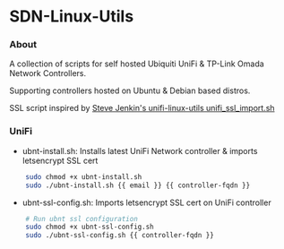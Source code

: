 # SDN-Linux-Utils

### About ###
A collection of scripts for self hosted Ubiquiti UniFi & TP-Link Omada Network Controllers.

Supporting controllers hosted on Ubuntu & Debian based distros.

SSL script inspired by [Steve Jenkin's unifi-linux-utils unifi_ssl_import.sh](https://github.com/stevejenkins/unifi-linux-utils)

### UniFi ###
* ubnt-install.sh: Installs latest UniFi Network controller & imports letsencrypt SSL cert
```bash
    sudo chmod +x ubnt-install.sh 
    sudo ./ubnt-install.sh {{ email }} {{ controller-fqdn }}
```
* ubnt-ssl-config.sh: Imports letsencrypt SSL cert on UniFi controller
```bash
    # Run ubnt ssl configuration
    sudo chmod +x ubnt-ssl-config.sh
    sudo ./ubnt-ssl-config.sh {{ controller-fqdn }}
```

